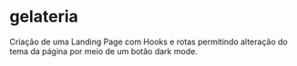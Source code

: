 # gelateria
Criação de uma Landing Page com Hooks e rotas permitindo alteração do tema da página por meio de um botão dark mode.
